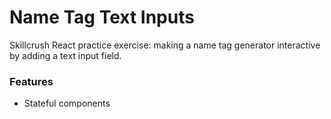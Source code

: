 # Name Tag Text Inputs

Skillcrush React practice exercise: making a name tag generator interactive by adding a text input field.

### Features

- Stateful components
